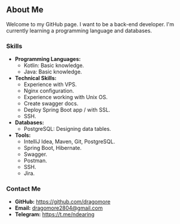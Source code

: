 ## About Me

Welcome to my GitHub page. I want to be a back-end developer. I'm currently learning a programming language and databases.

### Skills

* **Programming Languages:**
    * Kotlin:  Basic knowledge.
    * Java:  Basic knowledge.
* **Technical Skills:**
    * Experience with VPS.
    * Nginx configuration.
    * Experience working with Unix OS.
    * Create swagger docs.
    * Deploy Spring Boot app / with SSL.
    * SSH.
* **Databases:**
    * PostgreSQL: Designing data tables.
* **Tools:**
    * IntelliJ Idea, Maven, Git, PostgreSQL.
    * Spring Boot, Hibernate.
    * Swagger.
    * Postman.
    * SSH.
    * Jira.

### Contact Me
* **GitHub:** https://github.com/dragomore
* **Email:** dragomore2804@gmail.com
* **Telegram:** https://t.me/ndearing
